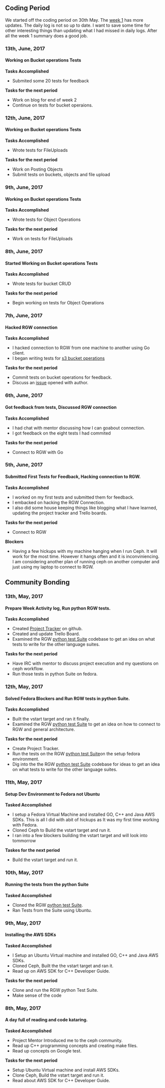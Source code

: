 
## Coding Period

We started off the coding period on 30th May. The [week 1](https://github.com/nanjekyejoannah/go_s3tests/blob/master/Community%20Bonding/week1.md) has more updates. The daily log is not so up to date. I want to save some time for other interesting things than updating what I had missed in daily logs. After all the week 1 summary does a good job.

### 13th, June, 2017

#### Working on Bucket operations Tests

**Tasks Accomplished**

+ Submited some 20 tests for feedback

**Tasks for the next period**

+ Work on blog for end of week 2
+ Continue on tests for bucket operaions.


### 12th, June, 2017

#### Working on Bucket operations Tests

**Tasks Accomplished**

+ Wrote tests for FileUploads

**Tasks for the next period**

+ Work on Posting Objects
+ Submit tests on buckets, objects and file upload


### 9th, June, 2017

#### Working on Bucket operations Tests

**Tasks Accomplished**

+ Wrote tests for Object Operations

**Tasks for the next period**

+ Work on tests for FileUploads


### 8th, June, 2017

#### Started Working on Bucket operations Tests

**Tasks Accomplished**

+ Wrote tests for bucket CRUD

**Tasks for the next period**

+ Begin working on tests for Object Operations


### 7th, June, 2017

#### Hacked RGW connection

**Tasks Accomplished**

+ I hacked connection to RGW from one machine to another using Go client. 
+ I began writing tests for [s3 bucket operations](https://trello.com/b/etwTtnv4/outreachy-rgw-testing)

**Tasks for the next period**

+ Commit tests on bucket operations for feedback.
+ Discuss an [issue](https://github.com/nanjekyejoannah/go_s3tests/issues/1) opened with author.


### 6th, June, 2017

#### Got feedback from tests, Discussed RGW connection

**Tasks Accomplished**

+ I had chat with mentor discussing how I can goabout connection. 
+ I got feedback on the eight tests I had commited

**Tasks for the next period**

+ Connect to RGW with Go



### 5th, June, 2017

#### Submitted First Tests for Feedback, Hacking connection to RGW.

**Tasks Accomplished**

+ I worked on my first tests and submitted them for feedback. 
+ I embacked on hacking the RGW Connection.
+ I also  did some house keeping things like blogging what I have learned, updating the project tracker and Trello boards.

**Tasks for the next period**

+ Connect to RGW

**Blockers**

+ Having a few hickups with my machine hanging when I run Ceph. It will work for the most time. However it hangs often and it is inconviniencing. I am considering another plan of running ceph on another computer and just using my laptop to connect to RGW.



## Community Bonding


### 13th, May, 2017

#### Prepare Week Activity log, Run python RGW tests.

**Tasks Accomplished**

+ Created [Project Tracker]((https://github.com/Outreachy-RGW-testing)) on github. 
+ Created and update Trello Board.
+ Examined the RGW [python test Suite](https://github.com/ceph/s3-tests) codebase to get an idea on what tests to write for the other language suites.

**Tasks for the next period**

+ Have IRC with mentor to discuss project execution and my questions on ceph workflow.
+ Run those tests in python Suite on fedora.


### 12th, May, 2017

#### Solved Fedora Blockers and Run RGW tests in python Suite.

**Tasks Accomplished**

+ Built the vstart target and ran it finally. 
+ Examined the RGW [python test Suite](https://github.com/ceph/s3-tests) to get an idea on how to connect to RGW and general architecture.

**Tasks for the next period**

+ Create Project Tracker.
+ Run the tests on the RGW [python test Suite](https://github.com/ceph/s3-tests)on the setup fedora environment.
+ Dig into the the RGW [python test Suite](https://github.com/ceph/s3-tests) codebase for ideas to get an idea on what tests to write for the other language suites.


### 11th, May, 2017

#### Setup Dev Environment to Fedora not Ubuntu

**Tasked Accomplished**

+ I setup a Fedora Virtual Machine and installed GO, C++ and Java AWS SDKs. This is all I did with abit of hickups as It was my first time working with Fedora.
+ Cloned Ceph to Build the vstart target and run it.
+ I ran into a few blockers building the vstart target and will look into tommorrow

**Taskes for the next period**

+ Build the vstart target and run it.


### 10th, May, 2017

#### Running the tests from the python Suite

**Tasked Accomplished**

+ Cloned the RGW [python test Suite](https://github.com/ceph/s3-tests).
+ Ran Tests from the Suite using Ubuntu.


### 9th, May, 2017

#### Installing the AWS SDKs

**Tasked Accomplished**

+ I Setup an Ubuntu Virtual machine and installed GO, C++ and Java AWS SDKs.
+ Cloned Ceph, Built the the vstart target and ran it.
+ Read up on AWS SDK for C++ Developer Guide.

**Tasks for the next period**

+ Clone and run the RGW  python Test Suite.
+ Make sense of the code


### 8th, May, 2017

#### A day full of reading and code kataring.

**Tasked Accomplished**

+ Project Mentor Introduced me to the ceph community.
+ Read up C++ programming concepts and creating make files.
+ Read up concepts on Google test.


**Tasks for the next period**

+ Setup Ubuntu Virtual machine and install AWS SDKs.
+ Clone Ceph, Build the vstart target and run it.
+ Read about AWS SDK for C++ Developer Guide.
